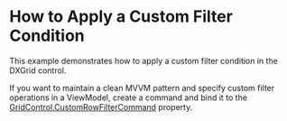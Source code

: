 # How to Apply a Custom Filter Condition


This example demonstrates how to apply a custom filter condition in the DXGrid control. 

If you want to maintain a clean MVVM pattern and specify custom filter operations in a ViewModel, create a command and bind it to the [GridControl.CustomRowFilterCommand](https://docs.devexpress.com/WPF/DevExpress.Xpf.Grid.GridControl.CustomRowFilterCommand) property.
